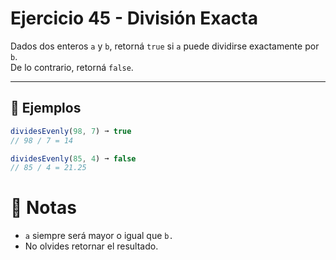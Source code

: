 # Ejercicio 45 - División Exacta

Dados dos enteros `a` y `b`, retorná `true` si `a` puede dividirse exactamente por `b`.  
De lo contrario, retorná `false`.

---

## 🧪 Ejemplos

```javascript
dividesEvenly(98, 7) ➞ true
// 98 / 7 = 14

dividesEvenly(85, 4) ➞ false
// 85 / 4 = 21.25
```

# 📝 Notas

- `a` siempre será mayor o igual que `b.`
- No olvides retornar el resultado.
